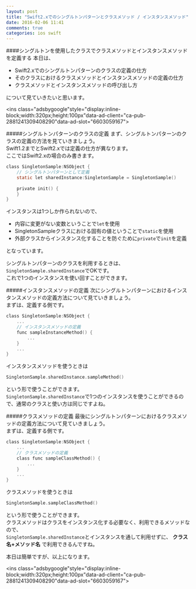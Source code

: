 ```yaml
---
layout: post
title: "Swift2.xでのシングルトンパターンとクラスメソッド / インスタンスメソッド"
date: 2016-02-06 11:41
comments: true
categories: ios swift
---
```


####シングルトンを使用したクラスでクラスメソッドとインスタンスメソッドを定義する
本日は、  

- Swift2.xでのシングルトンパターンのクラスの定義の仕方  
- そのクラスにおけるクラスメソッドとインスタンスメソッドの定義の仕方  
- クラスメソッドとインスタンスメソッドの呼び出し方  

について見ていきたいと思います。  

<script async src="//pagead2.googlesyndication.com/pagead/js/adsbygoogle.js"></script>
<ins class="adsbygoogle"style="display:inline-block;width:320px;height:100px"data-ad-client="ca-pub-2881241309408290"data-ad-slot="6603059167"></ins>
<script>
(adsbygoogle = window.adsbygoogle || []).push({});
</script>

<!-- more -->

#####シングルトンパターンのクラスの定義
まず、シングルトンパターンのクラスの定義の方法を見ていきましょう。  
Swift1.2までとSwift2.xでは定義の仕方が異なります。  
ここではSwift2.xの場合のみ書きます。  

```objective-c
class SingletonSample:NSObject {
	// シングルトンパターンとして定義
	static let sharedInstance:SingletonSample = SingletonSample()
	
	private init() {
	}
}
```

インスタンスは1つしか作られないので、  

- 内容に変更がない変数ということで`let`を使用  
- SingletonSampleクラスにおける固有の値ということで`static`を使用  
- 外部クラスからインスタンス化することを防ぐために`private`で`init`を定義  

となっています。  

シングルトンパターンのクラスを利用するときは、  
`SingletonSample.sharedInstance`でOKです。  
これで1つのインスタンスを使い回すことができます。  

#####インスタンスメソッドの定義
次にシングルトンパターンにおけるインスタンスメソッドの定義方法について見ていきましょう。  
まずは、定義する側です。  

```objective-c
class SingletonSample:NSObject {
	...
	// インスタンスメソッドの定義
	func sampleInstanceMethod() {
		...
	}
	...
}
```

インスタンスメソッドを使うときは  

```objective-c
SingletonSample.sharedInstance.sampleMethod()
```

という形で使うことができます。  
`SingletonSample.sharedInstance`で1つのインスタンスを使うことができるので、通常のクラスと使い方は同じですよね。  

#####クラスメソッドの定義
最後にシングルトンパターンにおけるクラスメソッドの定義方法について見ていきましょう。  
まずは、定義する側です。  

```objective-c
class SingletonSample:NSObject {
	...
	// クラスメソッドの定義
	class func sampleClassMethod() {
		...
	}
	...
}
```

クラスメソッドを使うときは  

```objective-c
SingletonSample.sampleClassMethod()
```

という形で使うことができます。  
クラスメソッドはクラスをインスタンス化する必要なく、利用できるメソッドなので、  
`SingletonSample.sharedInstance`とインスタンスを通して利用せずに、 **クラス名+メソッド名** で利用できるんですね。  

本日は簡単ですが、以上になります。  

<script async src="//pagead2.googlesyndication.com/pagead/js/adsbygoogle.js"></script>
<ins class="adsbygoogle"style="display:inline-block;width:320px;height:100px"data-ad-client="ca-pub-2881241309408290"data-ad-slot="6603059167"></ins>
<script>
(adsbygoogle = window.adsbygoogle || []).push({});
</script>
